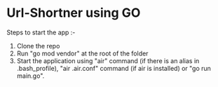 # Url-Shortner using GO 

Steps to start the app :-

  1. Clone the repo
  2. Run "go mod vendor" at the root of the folder
  3. Start the application using "air" command (if there is an alias in .bash_profile), "air .air.conf" command (if air is installed) or "go run main.go".
